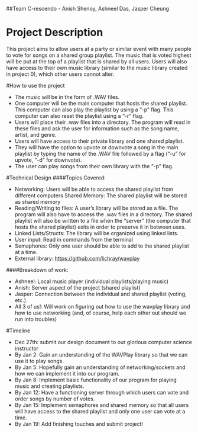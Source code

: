 ##Team C-rescendo - Anish Shenoy, Ashneel Das, Jasper Cheung

# Project Description
This project aims to allow users at a party or similar event with many people to vote for songs on a shared group playlist. The music that is voted highest will be put at the top of a playlist that is shared by all users. Users will also have access to their own music library (similar to the music library created in project 0), which other users cannot alter.

#How to use the project
- The music will be in the form of .WAV files. 
- One computer will be the main computer that hosts the shared playlist. This computer can also play the playlist by using a “-p” flag. This computer can also reset the playlist using a “-r” flag.
- Users will place their .wav files into a directory. The program will read in these files and ask the user for information such as the song name, artist, and genre.
- Users will have access to their private library and one shared playlist. 
- They will have the option to upvote or downvote a song in the main playlist by typing the name of the .WAV file followed by a flag (“-u” for upvote, “-d” for downvote).
- The user can play songs from their own library with the “-p” flag.

#Technical Design
####Topics Covered:  

- Networking: Users will be able to access the shared playlist from different computers
Shared Memory: The shared playlist will be stored as shared memory
- Reading/Writing to files: A user’s library will be stored as a file. The program will also have to access the .wav files in a directory. The shared playlist will also be written to a file when the “server” (the computer that hosts the shared playlist) exits in order to preserve it in between uses.
- Linked Lists/Structs: The library will be organized using linked lists.
- User input: Read in commands from the terminal
- Semaphores: Only one user should be able to add to the shared playlist at a time. 
- External library: https://github.com/lichray/wavplay

####Breakdown of work: 

- Ashneel: Local music player (individual playlists/playing music)
- Anish: Server aspect of the project (shared playlist)
- Jasper: Connection between the individual and shared playlist (voting, etc.) 
- All 3 of us!: Will work on figuring out how to use the wavplay library and how to use networking (and, of course, help each other out should we run into troubles)

#Timeline
- Dec 27th: submit our design document to our glorious computer science instructor
- By Jan 2: Gain an understanding of the WAVPlay library so that we can use it to play songs.
- By Jan 5: Hopefully gain an understanding of networking/sockets and how we can implement it into our program.
- By Jan 8: Implement basic functionality of our program for playing music and creating playlists. 
- By Jan 12: Have a functioning server through which users can vote and order songs by number of votes. 
- By Jan 15: Implement semaphores and shared memory so that all users will have access to the shared playlist and only one user can vote at a time. 
- By Jan 19: Add finishing touches and submit project!

